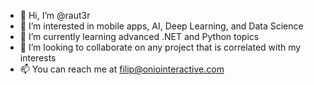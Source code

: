 - 👋 Hi, I’m @raut3r
- 👀 I’m interested in mobile apps, AI, Deep Learning, and Data Science
- 🌱 I’m currently learning advanced .NET and Python topics
- 💞️ I’m looking to collaborate on any project that is correlated with my interests
- 📫 You can reach me at filip@oniointeractive.com

